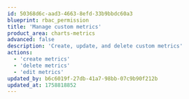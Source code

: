 ```yaml
---
id: 50368d6c-aad3-4663-8efd-33b9bbdc60a3
blueprint: rbac_permission
title: 'Manage custom metrics'
product_area: charts-metrics
advanced: false
description: 'Create, update, and delete custom metrics'
actions:
  - 'create metrics'
  - 'delete metrics'
  - 'edit metrics'
updated_by: b6c6019f-27db-41a7-98bb-07c9b90f212b
updated_at: 1758818852
---
```

